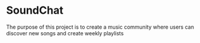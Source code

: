 # SoundChat
The purpose of this project is to create a music community where users can discover new songs and create weekly playlists
